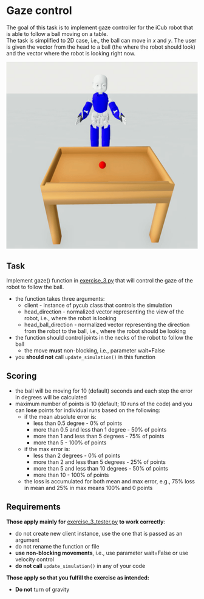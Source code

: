 # Gaze control  
The goal of this task is to implement gaze controller for the iCub robot that is able to follow a ball moving on a table.  
The task is simplified to 2D case, i.e., the ball can move in _x_ and _y_. The user is given the vector from
the head to a ball (the where the robot should look) and the vector where the robot is looking right now.

![Gaze](https://raw.githubusercontent.com/rustlluk/pycub/master/exercises/exercise_3/exercise_3.gif)


## Task
Implement gaze() function in [exercise_3.py](https://github.com/rustlluk/pycub/blob/master/exercises/exercise_3/exercise_3.py)
that will control the gaze of the robot to follow the ball.  
   - the function takes three arguments:
     - client - instance of pycub class that controls the simulation
     - head_direction - normalized vector representing the view of the robot, i.e., where the robot is looking
     - head_ball_direction - normalized vector representing the direction from the robot to the ball, i.e.,
       where the robot should be looking
   - the function should control joints in the necks of the robot to follow the ball
     - the move **must** non-blocking, i.e., parameter wait=False  
   - you **should not** call `update_simulation()` in this function

## Scoring
 - the ball will be moving for 10 (default) seconds and each step the error in degrees will be calculated  
 - maximum number of points is 10 (default; 10 runs of the code) and you can **lose** points for individual runs based on the following:
   - if the mean absolute error is:
     - less than 0.5 degree - 0% of points
     - more than 0.5 and less than 1 degree - 50% of points
     - more than 1 and less than 5 degrees - 75% of points
     - more than 5 - 100% of points
   - if the max error is:
     - less than 2 degrees - 0% of points
     - more than 2 and less than 5 degrees - 25% of points
     - more than 5 and less than 10 degrees - 50% of points
     - more than 10 - 100% of points
   - the loss is accumulated for both mean and max error, e.g., 75% loss in mean and 25% in max means 100% and 0 points 

## Requirements
**Those apply mainly for** [exercise_3_tester.py](https://github.com/rustlluk/pycub/blob/master/exercises/exercise_3/exercise_3_tester.py) **to work correctly**:
  - do not create new client instance, use the one that is passed as an argument
  - do not rename the function or file
  - **use non-blocking movements**, i.e., use parameter wait=False or use velocity control
  - **do not call** `update_simulation()` in any of your code

**Those apply so that you fulfill the exercise as intended:**
  - **Do not** turn of gravity